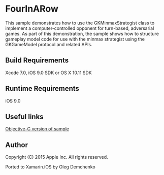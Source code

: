 FourInARow
==============

This sample demonstrates how to use the GKMinmaxStrategist class to implement a computer-controlled opponent for turn-based, adversarial games. As part of this demonstration, the sample shows how to structure gameplay model code for use with the minmax strategist using the GKGameModel protocol and related APIs.

Build Requirements
------------------

Xcode 7.0, iOS 9.0 SDK or OS X 10.11 SDK

Runtime Requirements
------------------

iOS 9.0

Useful links
-------------

[Objective-C version of sample](https://developer.apple.com/library/prerelease/ios/samplecode/FourInARow/Introduction/Intro.html#//apple_ref/doc/uid/TP40016142)

Author
------ 
Copyright (C) 2015 Apple Inc. All rights reserved.

Ported to Xamarin.iOS by Oleg Demchenko
